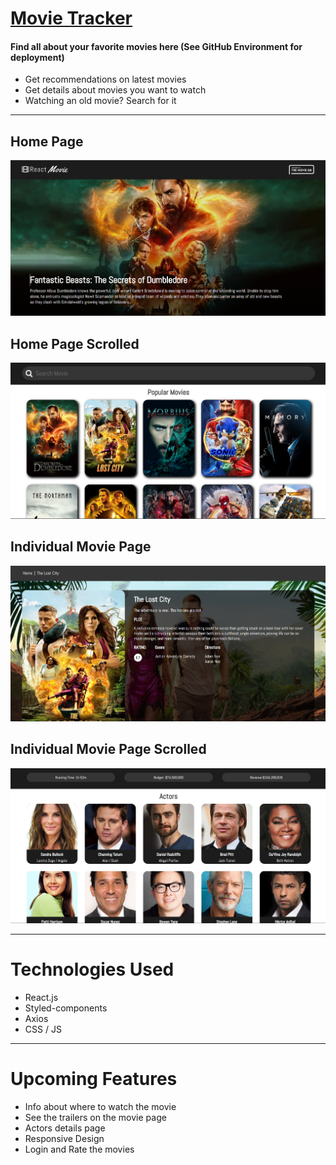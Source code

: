 # [Movie Tracker](https://tushar-gupta27.github.io/MovieTracker/)

#### Find all about your favorite movies here (See GitHub Environment for deployment)

* Get recommendations on latest movies
* Get details about movies you want to watch
* Watching an old movie? Search for it

*****************************
## Home Page
![MovieTrackerImage](./images/appSS.png)
## Home Page Scrolled
![MovieTrackerImage](./images/appSS2.png)
## Individual Movie Page
![MovieTrackerImage](./images/appSS3.png)
## Individual Movie Page Scrolled
![MovieTrackerImage](./images/appSS4.png)

*******************************
# Technologies Used
* React.js
* Styled-components
* Axios
* CSS / JS

*************************** 
# Upcoming Features
* Info about where to watch the movie
* See the trailers on the movie page
* Actors details page
* Responsive Design
* Login and Rate the movies
